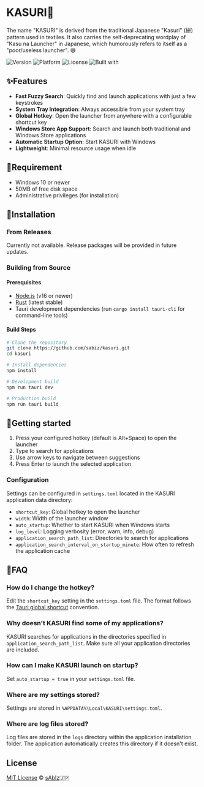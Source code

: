 # KASURI👘

The name "KASURI" is derived from the traditional Japanese "Kasuri" (絣) pattern used in textiles. 
It also carries the self-deprecating wordplay of "Kasu na Launcher" in Japanese, which humorously refers to itself as a "poor/useless launcher". 😅


![Version](https://img.shields.io/badge/version-0.1.0-blue.svg)
![Platform](https://img.shields.io/badge/platform-Windows-brightgreen.svg)
![License](https://img.shields.io/badge/license-MIT-yellow.svg)
![Built with](https://img.shields.io/badge/built%20with-Rust%20%2B%20Tauri-orange.svg)

## :sparkles:Features

- **Fast Fuzzy Search**: Quickly find and launch applications with just a few keystrokes
- **System Tray Integration**: Always accessible from your system tray
- **Global Hotkey**: Open the launcher from anywhere with a configurable shortcut key
- **Windows Store App Support**: Search and launch both traditional and Windows Store applications
- **Automatic Startup Option**: Start KASURI with Windows
- **Lightweight**: Minimal resource usage when idle

## :egg:Requirement

- Windows 10 or newer
- 50MB of free disk space
- Administrative privileges (for installation)

## :hatching_chick:Installation

### From Releases

Currently not available. Release packages will be provided in future updates.

### Building from Source

#### Prerequisites

- [Node.js](https://nodejs.org/) (v16 or newer)
- [Rust](https://www.rust-lang.org/tools/install) (latest stable)
- Tauri development dependencies (run `cargo install tauri-cli` for command-line tools)

#### Build Steps

```bash
# Clone the repository
git clone https://github.com/sabiz/kasuri.git
cd kasuri

# Install dependencies
npm install

# Development build
npm run tauri dev

# Production build
npm run tauri build
```

## :hatched_chick:Getting started


1. Press your configured hotkey (default is Alt+Space) to open the launcher
2. Type to search for applications
3. Use arrow keys to navigate between suggestions
4. Press Enter to launch the selected application

### Configuration

Settings can be configured in `settings.toml` located in the KASURI application data directory:

- `shortcut_key`: Global hotkey to open the launcher
- `width`: Width of the launcher window
- `auto_startup`: Whether to start KASURI when Windows starts
- `log_level`: Logging verbosity (error, warn, info, debug)
- `application_search_path_list`: Directories to search for applications
- `application_search_interval_on_startup_minute`: How often to refresh the application cache

## :chicken:FAQ

### How do I change the hotkey?

Edit the `shortcut_key` setting in the `settings.toml` file. The format follows the [Tauri global shortcut](https://tauri.app/v1/api/js/globalShortcut/) convention.

### Why doesn't KASURI find some of my applications?

KASURI searches for applications in the directories specified in `application_search_path_list`. Make sure all your application directories are included.

### How can I make KASURI launch on startup?

Set `auto_startup = true` in your `settings.toml` file.

### Where are my settings stored?

Settings are stored in `%APPDATA%\Local\KASURI\settings.toml`.

### Where are log files stored?

Log files are stored in the `logs` directory within the application installation folder. The application automatically creates this directory if it doesn't exist.

## License

[MIT License](LICENSE) :copyright: [sAbIz](https://github.com/sabiz):jp:
